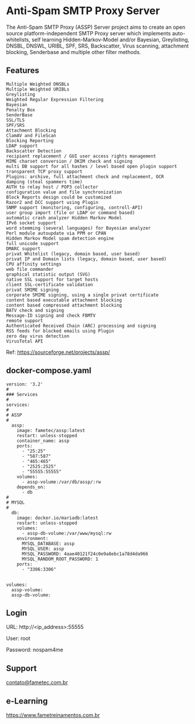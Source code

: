 # Anti-Spam SMTP Proxy Server

The Anti-Spam SMTP Proxy (ASSP) Server project aims to create an open source platform-independent SMTP Proxy server which implements auto-whitelists, self learning Hidden-Markov-Model and/or Bayesian, Greylisting, DNSBL, DNSWL, URIBL, SPF, SRS, Backscatter, Virus scanning, attachment blocking, Senderbase and multiple other filter methods. 


## Features

    Multiple Weighted DNSBLs
    Multiple Weighted URIBLs
    Greylisting
    Weighted Regular Expression Filtering
    Bayesian
    Penalty Box
    SenderBase
    SSL/TLS
    SPF/SRS
    Attachment Blocking
    ClamAV and FileScan
    Blocking Reporting
    LDAP support
    Backscatter Detection
    recipient replacement / GUI user access rights management
    MIME charset conversion / DKIM check and signing
    multi DB support for all hashes / level based open plugin support
    transparent TCP proxy support
    Plugins: archive, full attachment check and replacement, OCR
    damping (steal spammers time)
    AUTH to relay host / POP3 collector
    configuration value and file synchronization
    Block Reports design could be customized
    Razor2 and DCC support using Plugin
    SNMP support (monitoring, configuring, controll-API)
    user group import (file or LDAP or command based)
    automatic crash analyzer Hidden Markov Model
    IPv6 socket support
    word stemming (several languages) for Bayesian analyzer
    Perl module autoupdate via PPM or CPAN
    Hidden Markov Model spam detection engine
    full unicode support
    DMARC support
    privat Whitelist (legacy, domain based, user based)
    privat IP and Domain lists (legacy, domain based, user based)
    CPU affinity settings
    web file commander
    graphical statistic output (SVG)
    native SSL support for target hosts
    client SSL-certificate validation
    privat SMIME signing
    corporate SMIME signing, using a single privat certificate
    content based executable attachment blocking
    content based compressed attachment blocking
    BATV check and signing
    Message-ID signing and check FBMTV
    remote support
    Authenticated Received Chain (ARC) processing and signing
    RSS feeds for blocked emails using Plugin
    zero day virus detection
    VirusTotal API




Ref: https://sourceforge.net/projects/assp/ 


## docker-compose.yaml


    version: '3.2'
    #
    ### Services
    #
    services:
    #
    # ASSP
    #
      assp:
        image: fametec/assp:latest
        restart: unless-stopped
        container_name: assp
        ports:
          - "25:25"
          - "587:587"
          - "465:465"
          - "2525:2525"
          - "55555:55555"
        volumes:
          - assp-volume:/var/db/assp/:rw
        depends_on: 
          - db
    #
    # MYSQL
    #
      db: 
        image: docker.io/mariadb:latest
        restart: unless-stopped
        volumes: 
          - assp-db-volume:/var/www/mysql:rw
        environment: 
          MYSQL_DATABASE: assp
          MYSQL_USER: assp
          MYSQL_PASSWORD: 4aae40121f24c0e9a8ebc1a78d4da966 
          MYSQL_RANDOM_ROOT_PASSWORD: 1 
        ports: 
          - "3306:3306"


    volumes: 
      assp-volume:
      assp-db-volume:



## Login

URL: http://<ip_address>:55555

User: root

Password: nospam4me

## Support

contato@fametec.com.br

## e-Learning

https://www.fametreinamentos.com.br



